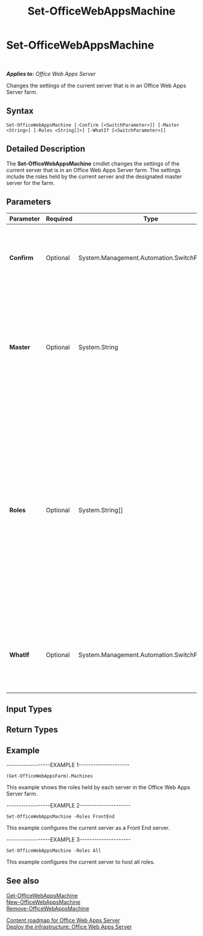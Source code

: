 ﻿---
title: Set-OfficeWebAppsMachine
TOCTitle: Set-OfficeWebAppsMachine
ms:assetid: aeba2638-be88-4030-80fe-7e4bcd30309b
ms:mtpsurl: https://technet.microsoft.com/en-us/library/JJ219448(v=office.15)
ms:contentKeyID: 48409074
ms.date: 07/25/2014
mtps_version: v=office.15
---

# Set-OfficeWebAppsMachine

 

_**Applies to:** Office Web Apps Server_


Changes the settings of the current server that is in an Office Web Apps Server farm.

## Syntax

    Set-OfficeWebAppsMachine [-Confirm [<SwitchParameter>]] [-Master <String>] [-Roles <String[]>] [-WhatIf [<SwitchParameter>]]

## Detailed Description

The **Set-OfficeWebAppsMachine** cmdlet changes the settings of the current server that is in an Office Web Apps Server farm. The settings include the roles held by the current server and the designated master server for the farm.

## Parameters


<table>
<colgroup>
<col style="width: 25%" />
<col style="width: 25%" />
<col style="width: 25%" />
<col style="width: 25%" />
</colgroup>
<thead>
<tr class="header">
<th>Parameter</th>
<th>Required</th>
<th>Type</th>
<th>Description</th>
</tr>
</thead>
<tbody>
<tr class="odd">
<td><p><strong>Confirm</strong></p></td>
<td><p>Optional</p></td>
<td><p>System.Management.Automation.SwitchParameter</p></td>
<td><p>Prompts you for confirmation before executing the command. For more information, type the following command: <strong>get-help about_commonparameters</strong></p></td>
</tr>
<tr class="even">
<td><p><strong>Master</strong></p></td>
<td><p>Optional</p></td>
<td><p>System.String</p></td>
<td><p></p>
<p>Specifies the server that stores the master farm configuration files.</p>
<p>If you set the local server as the master, you must run <strong>Set-OfficeWebAppsMachine -Master</strong> on all of the remaining servers in the Office Web Apps Server farm to point them to the new master.</p></td>
</tr>
<tr class="odd">
<td><p><strong>Roles</strong></p></td>
<td><p>Optional</p></td>
<td><p>System.String[]</p></td>
<td><p>Specifies the list of server roles to assign to the local server, separated by commas.</p>
<p>The role types are as follows:</p>
<p><strong>All</strong></p>
<p><strong>FrontEnd</strong></p>
<p><strong>WordBackEnd</strong></p>
<p><strong>ExcelBackEnd</strong></p>
<p><strong>PowerPointBackEnd</strong></p>
<div class="alert">

> [!IMPORTANT]
> As a best practice, we recommend that all servers in an Office Web Apps Server farm run all roles. Assigning roles is not useful until the Office Web Apps Server farm contains approximately 50 servers.


</div></td>
</tr>
<tr class="even">
<td><p><strong>WhatIf</strong></p></td>
<td><p>Optional</p></td>
<td><p>System.Management.Automation.SwitchParameter</p></td>
<td><p>Displays a message that describes the effect of the command instead of executing the command. For more information, type the following command: <strong>get-help about_commonparameters</strong></p></td>
</tr>
</tbody>
</table>


## Input Types

## Return Types

## Example

\------------------EXAMPLE 1---------------------

    (Get-OfficeWebAppsFarm).Machines

This example shows the roles held by each server in the Office Web Apps Server farm.

\------------------EXAMPLE 2---------------------

    Set-OfficeWebAppsMachine -Roles FrontEnd

This example configures the current server as a Front End server.

\------------------EXAMPLE 3---------------------

    Set-OfficeWebAppsMachine -Roles All

This example configures the current server to host all roles.

## See also


[Get-OfficeWebAppsMachine](get-officewebappsmachine.md)  
[New-OfficeWebAppsMachine](new-officewebappsmachine.md)  
[Remove-OfficeWebAppsMachine](remove-officewebappsmachine.md)  


[Content roadmap for Office Web Apps Server](content-roadmap-for-office-web-apps-server.md)  
[Deploy the infrastructure: Office Web Apps Server](deploy-the-infrastructure-office-web-apps-server.md)  
  

[](deploy-the-infrastructure-office-web-apps-server.md)

